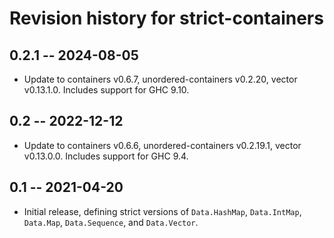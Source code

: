 # Revision history for strict-containers

## 0.2.1 -- 2024-08-05

- Update to containers v0.6.7, unordered-containers v0.2.20, vector
  v0.13.1.0. Includes support for GHC 9.10.

## 0.2 -- 2022-12-12

- Update to containers v0.6.6, unordered-containers v0.2.19.1, vector
  v0.13.0.0. Includes support for GHC 9.4.

## 0.1 -- 2021-04-20

- Initial release, defining strict versions of `Data.HashMap`, `Data.IntMap`,
  `Data.Map`, `Data.Sequence`, and `Data.Vector`.
